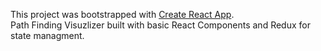 This project was bootstrapped with [Create React App](https://github.com/facebook/create-react-app).<br>
Path Finding Visuzlizer built with basic React Components and Redux for state managment.
